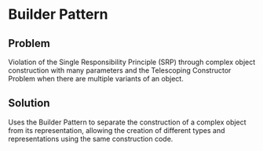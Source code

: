 # Builder Pattern

## Problem
Violation of the Single Responsibility Principle (SRP) through complex object construction with many parameters and the Telescoping Constructor Problem when there are multiple variants of an object.

## Solution
Uses the Builder Pattern to separate the construction of a complex object from its representation, allowing the creation of different types and representations using the same construction code.